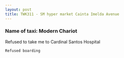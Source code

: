 ```yaml
---
layout: post
title: TWK311 - SM hyper market Cainta Imelda Avenue 
---
```


### Name of taxi: Modern Chariot 

Refused to take me to Cardinal Santos Hospital 

```Refused boarding```
